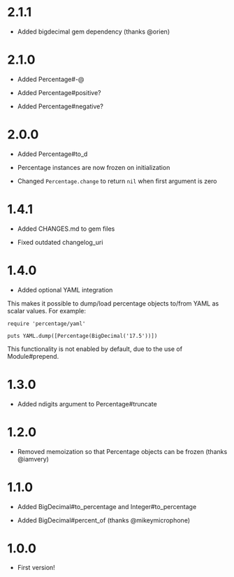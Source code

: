 # 2.1.1

* Added bigdecimal gem dependency (thanks @orien)

# 2.1.0

* Added Percentage#-@

* Added Percentage#positive?

* Added Percentage#negative?

# 2.0.0

* Added Percentage#to_d

* Percentage instances are now frozen on initialization

* Changed `Percentage.change` to return `nil` when first argument is zero

# 1.4.1

* Added CHANGES.md to gem files

* Fixed outdated changelog_uri

# 1.4.0

* Added optional YAML integration

This makes it possible to dump/load percentage objects to/from YAML as scalar values. For example:

    require 'percentage/yaml'

    puts YAML.dump([Percentage(BigDecimal('17.5'))])

This functionality is not enabled by default, due to the use of Module#prepend.

# 1.3.0

* Added ndigits argument to Percentage#truncate

# 1.2.0

* Removed memoization so that Percentage objects can be frozen (thanks @iamvery)

# 1.1.0

* Added BigDecimal#to_percentage and Integer#to_percentage

* Added BigDecimal#percent_of (thanks @mikeymicrophone)

# 1.0.0

* First version!
